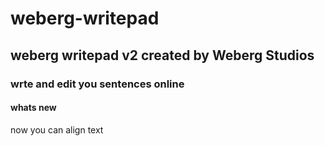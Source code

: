 # weberg-writepad
## weberg writepad v2 created by Weberg Studios
### wrte and edit you sentences online
#### whats new
now you can align text
